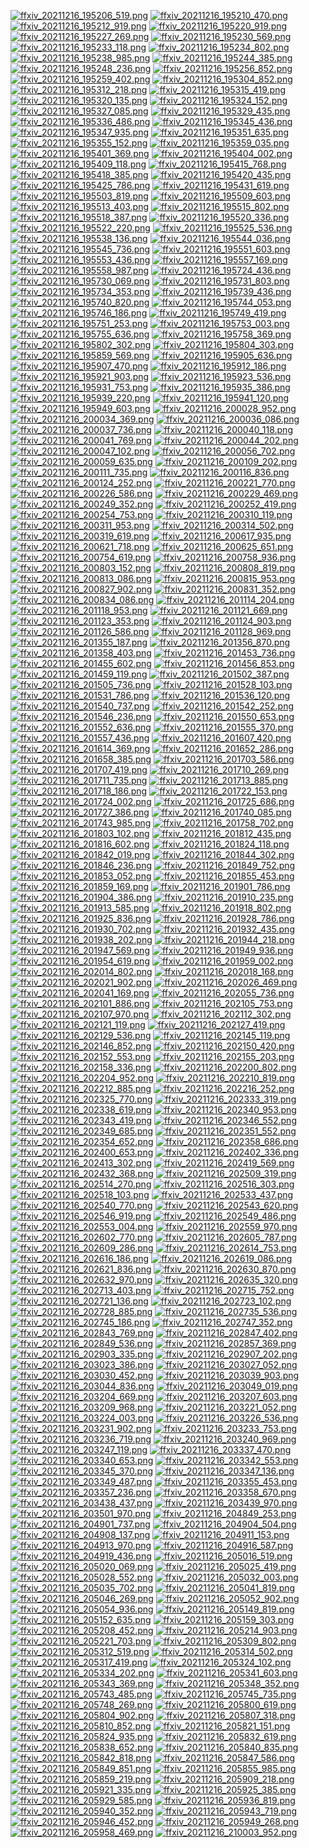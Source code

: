 [![ffxiv_20211216_195206_519.png](./image_j_thumb/ffxiv_20211216_195206_519.png.thumb.jpg)](./image_j/ffxiv_20211216_195206_519.png) 
[![ffxiv_20211216_195210_470.png](./image_j_thumb/ffxiv_20211216_195210_470.png.thumb.jpg)](./image_j/ffxiv_20211216_195210_470.png) 
[![ffxiv_20211216_195212_919.png](./image_j_thumb/ffxiv_20211216_195212_919.png.thumb.jpg)](./image_j/ffxiv_20211216_195212_919.png) 
[![ffxiv_20211216_195220_919.png](./image_j_thumb/ffxiv_20211216_195220_919.png.thumb.jpg)](./image_j/ffxiv_20211216_195220_919.png) 
[![ffxiv_20211216_195227_269.png](./image_j_thumb/ffxiv_20211216_195227_269.png.thumb.jpg)](./image_j/ffxiv_20211216_195227_269.png) 
[![ffxiv_20211216_195230_569.png](./image_j_thumb/ffxiv_20211216_195230_569.png.thumb.jpg)](./image_j/ffxiv_20211216_195230_569.png) 
[![ffxiv_20211216_195233_118.png](./image_j_thumb/ffxiv_20211216_195233_118.png.thumb.jpg)](./image_j/ffxiv_20211216_195233_118.png) 
[![ffxiv_20211216_195234_802.png](./image_j_thumb/ffxiv_20211216_195234_802.png.thumb.jpg)](./image_j/ffxiv_20211216_195234_802.png) 
[![ffxiv_20211216_195238_985.png](./image_j_thumb/ffxiv_20211216_195238_985.png.thumb.jpg)](./image_j/ffxiv_20211216_195238_985.png) 
[![ffxiv_20211216_195244_385.png](./image_j_thumb/ffxiv_20211216_195244_385.png.thumb.jpg)](./image_j/ffxiv_20211216_195244_385.png) 
[![ffxiv_20211216_195248_236.png](./image_j_thumb/ffxiv_20211216_195248_236.png.thumb.jpg)](./image_j/ffxiv_20211216_195248_236.png) 
[![ffxiv_20211216_195256_852.png](./image_j_thumb/ffxiv_20211216_195256_852.png.thumb.jpg)](./image_j/ffxiv_20211216_195256_852.png) 
[![ffxiv_20211216_195259_402.png](./image_j_thumb/ffxiv_20211216_195259_402.png.thumb.jpg)](./image_j/ffxiv_20211216_195259_402.png) 
[![ffxiv_20211216_195304_852.png](./image_j_thumb/ffxiv_20211216_195304_852.png.thumb.jpg)](./image_j/ffxiv_20211216_195304_852.png) 
[![ffxiv_20211216_195312_218.png](./image_j_thumb/ffxiv_20211216_195312_218.png.thumb.jpg)](./image_j/ffxiv_20211216_195312_218.png) 
[![ffxiv_20211216_195315_419.png](./image_j_thumb/ffxiv_20211216_195315_419.png.thumb.jpg)](./image_j/ffxiv_20211216_195315_419.png) 
[![ffxiv_20211216_195320_135.png](./image_j_thumb/ffxiv_20211216_195320_135.png.thumb.jpg)](./image_j/ffxiv_20211216_195320_135.png) 
[![ffxiv_20211216_195324_152.png](./image_j_thumb/ffxiv_20211216_195324_152.png.thumb.jpg)](./image_j/ffxiv_20211216_195324_152.png) 
[![ffxiv_20211216_195327_085.png](./image_j_thumb/ffxiv_20211216_195327_085.png.thumb.jpg)](./image_j/ffxiv_20211216_195327_085.png) 
[![ffxiv_20211216_195329_435.png](./image_j_thumb/ffxiv_20211216_195329_435.png.thumb.jpg)](./image_j/ffxiv_20211216_195329_435.png) 
[![ffxiv_20211216_195336_486.png](./image_j_thumb/ffxiv_20211216_195336_486.png.thumb.jpg)](./image_j/ffxiv_20211216_195336_486.png) 
[![ffxiv_20211216_195345_436.png](./image_j_thumb/ffxiv_20211216_195345_436.png.thumb.jpg)](./image_j/ffxiv_20211216_195345_436.png) 
[![ffxiv_20211216_195347_935.png](./image_j_thumb/ffxiv_20211216_195347_935.png.thumb.jpg)](./image_j/ffxiv_20211216_195347_935.png) 
[![ffxiv_20211216_195351_635.png](./image_j_thumb/ffxiv_20211216_195351_635.png.thumb.jpg)](./image_j/ffxiv_20211216_195351_635.png) 
[![ffxiv_20211216_195355_152.png](./image_j_thumb/ffxiv_20211216_195355_152.png.thumb.jpg)](./image_j/ffxiv_20211216_195355_152.png) 
[![ffxiv_20211216_195359_035.png](./image_j_thumb/ffxiv_20211216_195359_035.png.thumb.jpg)](./image_j/ffxiv_20211216_195359_035.png) 
[![ffxiv_20211216_195401_369.png](./image_j_thumb/ffxiv_20211216_195401_369.png.thumb.jpg)](./image_j/ffxiv_20211216_195401_369.png) 
[![ffxiv_20211216_195404_002.png](./image_j_thumb/ffxiv_20211216_195404_002.png.thumb.jpg)](./image_j/ffxiv_20211216_195404_002.png) 
[![ffxiv_20211216_195409_118.png](./image_j_thumb/ffxiv_20211216_195409_118.png.thumb.jpg)](./image_j/ffxiv_20211216_195409_118.png) 
[![ffxiv_20211216_195415_768.png](./image_j_thumb/ffxiv_20211216_195415_768.png.thumb.jpg)](./image_j/ffxiv_20211216_195415_768.png) 
[![ffxiv_20211216_195418_385.png](./image_j_thumb/ffxiv_20211216_195418_385.png.thumb.jpg)](./image_j/ffxiv_20211216_195418_385.png) 
[![ffxiv_20211216_195420_435.png](./image_j_thumb/ffxiv_20211216_195420_435.png.thumb.jpg)](./image_j/ffxiv_20211216_195420_435.png) 
[![ffxiv_20211216_195425_786.png](./image_j_thumb/ffxiv_20211216_195425_786.png.thumb.jpg)](./image_j/ffxiv_20211216_195425_786.png) 
[![ffxiv_20211216_195431_619.png](./image_j_thumb/ffxiv_20211216_195431_619.png.thumb.jpg)](./image_j/ffxiv_20211216_195431_619.png) 
[![ffxiv_20211216_195503_819.png](./image_j_thumb/ffxiv_20211216_195503_819.png.thumb.jpg)](./image_j/ffxiv_20211216_195503_819.png) 
[![ffxiv_20211216_195509_603.png](./image_j_thumb/ffxiv_20211216_195509_603.png.thumb.jpg)](./image_j/ffxiv_20211216_195509_603.png) 
[![ffxiv_20211216_195513_403.png](./image_j_thumb/ffxiv_20211216_195513_403.png.thumb.jpg)](./image_j/ffxiv_20211216_195513_403.png) 
[![ffxiv_20211216_195515_802.png](./image_j_thumb/ffxiv_20211216_195515_802.png.thumb.jpg)](./image_j/ffxiv_20211216_195515_802.png) 
[![ffxiv_20211216_195518_387.png](./image_j_thumb/ffxiv_20211216_195518_387.png.thumb.jpg)](./image_j/ffxiv_20211216_195518_387.png) 
[![ffxiv_20211216_195520_336.png](./image_j_thumb/ffxiv_20211216_195520_336.png.thumb.jpg)](./image_j/ffxiv_20211216_195520_336.png) 
[![ffxiv_20211216_195522_220.png](./image_j_thumb/ffxiv_20211216_195522_220.png.thumb.jpg)](./image_j/ffxiv_20211216_195522_220.png) 
[![ffxiv_20211216_195525_536.png](./image_j_thumb/ffxiv_20211216_195525_536.png.thumb.jpg)](./image_j/ffxiv_20211216_195525_536.png) 
[![ffxiv_20211216_195538_136.png](./image_j_thumb/ffxiv_20211216_195538_136.png.thumb.jpg)](./image_j/ffxiv_20211216_195538_136.png) 
[![ffxiv_20211216_195544_036.png](./image_j_thumb/ffxiv_20211216_195544_036.png.thumb.jpg)](./image_j/ffxiv_20211216_195544_036.png) 
[![ffxiv_20211216_195545_736.png](./image_j_thumb/ffxiv_20211216_195545_736.png.thumb.jpg)](./image_j/ffxiv_20211216_195545_736.png) 
[![ffxiv_20211216_195551_603.png](./image_j_thumb/ffxiv_20211216_195551_603.png.thumb.jpg)](./image_j/ffxiv_20211216_195551_603.png) 
[![ffxiv_20211216_195553_436.png](./image_j_thumb/ffxiv_20211216_195553_436.png.thumb.jpg)](./image_j/ffxiv_20211216_195553_436.png) 
[![ffxiv_20211216_195557_169.png](./image_j_thumb/ffxiv_20211216_195557_169.png.thumb.jpg)](./image_j/ffxiv_20211216_195557_169.png) 
[![ffxiv_20211216_195558_987.png](./image_j_thumb/ffxiv_20211216_195558_987.png.thumb.jpg)](./image_j/ffxiv_20211216_195558_987.png) 
[![ffxiv_20211216_195724_436.png](./image_j_thumb/ffxiv_20211216_195724_436.png.thumb.jpg)](./image_j/ffxiv_20211216_195724_436.png) 
[![ffxiv_20211216_195730_069.png](./image_j_thumb/ffxiv_20211216_195730_069.png.thumb.jpg)](./image_j/ffxiv_20211216_195730_069.png) 
[![ffxiv_20211216_195731_803.png](./image_j_thumb/ffxiv_20211216_195731_803.png.thumb.jpg)](./image_j/ffxiv_20211216_195731_803.png) 
[![ffxiv_20211216_195734_353.png](./image_j_thumb/ffxiv_20211216_195734_353.png.thumb.jpg)](./image_j/ffxiv_20211216_195734_353.png) 
[![ffxiv_20211216_195739_436.png](./image_j_thumb/ffxiv_20211216_195739_436.png.thumb.jpg)](./image_j/ffxiv_20211216_195739_436.png) 
[![ffxiv_20211216_195740_820.png](./image_j_thumb/ffxiv_20211216_195740_820.png.thumb.jpg)](./image_j/ffxiv_20211216_195740_820.png) 
[![ffxiv_20211216_195744_053.png](./image_j_thumb/ffxiv_20211216_195744_053.png.thumb.jpg)](./image_j/ffxiv_20211216_195744_053.png) 
[![ffxiv_20211216_195746_186.png](./image_j_thumb/ffxiv_20211216_195746_186.png.thumb.jpg)](./image_j/ffxiv_20211216_195746_186.png) 
[![ffxiv_20211216_195749_419.png](./image_j_thumb/ffxiv_20211216_195749_419.png.thumb.jpg)](./image_j/ffxiv_20211216_195749_419.png) 
[![ffxiv_20211216_195751_253.png](./image_j_thumb/ffxiv_20211216_195751_253.png.thumb.jpg)](./image_j/ffxiv_20211216_195751_253.png) 
[![ffxiv_20211216_195753_003.png](./image_j_thumb/ffxiv_20211216_195753_003.png.thumb.jpg)](./image_j/ffxiv_20211216_195753_003.png) 
[![ffxiv_20211216_195755_636.png](./image_j_thumb/ffxiv_20211216_195755_636.png.thumb.jpg)](./image_j/ffxiv_20211216_195755_636.png) 
[![ffxiv_20211216_195758_369.png](./image_j_thumb/ffxiv_20211216_195758_369.png.thumb.jpg)](./image_j/ffxiv_20211216_195758_369.png) 
[![ffxiv_20211216_195802_302.png](./image_j_thumb/ffxiv_20211216_195802_302.png.thumb.jpg)](./image_j/ffxiv_20211216_195802_302.png) 
[![ffxiv_20211216_195804_303.png](./image_j_thumb/ffxiv_20211216_195804_303.png.thumb.jpg)](./image_j/ffxiv_20211216_195804_303.png) 
[![ffxiv_20211216_195859_569.png](./image_j_thumb/ffxiv_20211216_195859_569.png.thumb.jpg)](./image_j/ffxiv_20211216_195859_569.png) 
[![ffxiv_20211216_195905_636.png](./image_j_thumb/ffxiv_20211216_195905_636.png.thumb.jpg)](./image_j/ffxiv_20211216_195905_636.png) 
[![ffxiv_20211216_195907_470.png](./image_j_thumb/ffxiv_20211216_195907_470.png.thumb.jpg)](./image_j/ffxiv_20211216_195907_470.png) 
[![ffxiv_20211216_195912_186.png](./image_j_thumb/ffxiv_20211216_195912_186.png.thumb.jpg)](./image_j/ffxiv_20211216_195912_186.png) 
[![ffxiv_20211216_195921_903.png](./image_j_thumb/ffxiv_20211216_195921_903.png.thumb.jpg)](./image_j/ffxiv_20211216_195921_903.png) 
[![ffxiv_20211216_195923_536.png](./image_j_thumb/ffxiv_20211216_195923_536.png.thumb.jpg)](./image_j/ffxiv_20211216_195923_536.png) 
[![ffxiv_20211216_195931_753.png](./image_j_thumb/ffxiv_20211216_195931_753.png.thumb.jpg)](./image_j/ffxiv_20211216_195931_753.png) 
[![ffxiv_20211216_195935_386.png](./image_j_thumb/ffxiv_20211216_195935_386.png.thumb.jpg)](./image_j/ffxiv_20211216_195935_386.png) 
[![ffxiv_20211216_195939_220.png](./image_j_thumb/ffxiv_20211216_195939_220.png.thumb.jpg)](./image_j/ffxiv_20211216_195939_220.png) 
[![ffxiv_20211216_195941_120.png](./image_j_thumb/ffxiv_20211216_195941_120.png.thumb.jpg)](./image_j/ffxiv_20211216_195941_120.png) 
[![ffxiv_20211216_195949_603.png](./image_j_thumb/ffxiv_20211216_195949_603.png.thumb.jpg)](./image_j/ffxiv_20211216_195949_603.png) 
[![ffxiv_20211216_200028_952.png](./image_j_thumb/ffxiv_20211216_200028_952.png.thumb.jpg)](./image_j/ffxiv_20211216_200028_952.png) 
[![ffxiv_20211216_200034_369.png](./image_j_thumb/ffxiv_20211216_200034_369.png.thumb.jpg)](./image_j/ffxiv_20211216_200034_369.png) 
[![ffxiv_20211216_200036_086.png](./image_j_thumb/ffxiv_20211216_200036_086.png.thumb.jpg)](./image_j/ffxiv_20211216_200036_086.png) 
[![ffxiv_20211216_200037_736.png](./image_j_thumb/ffxiv_20211216_200037_736.png.thumb.jpg)](./image_j/ffxiv_20211216_200037_736.png) 
[![ffxiv_20211216_200040_118.png](./image_j_thumb/ffxiv_20211216_200040_118.png.thumb.jpg)](./image_j/ffxiv_20211216_200040_118.png) 
[![ffxiv_20211216_200041_769.png](./image_j_thumb/ffxiv_20211216_200041_769.png.thumb.jpg)](./image_j/ffxiv_20211216_200041_769.png) 
[![ffxiv_20211216_200044_202.png](./image_j_thumb/ffxiv_20211216_200044_202.png.thumb.jpg)](./image_j/ffxiv_20211216_200044_202.png) 
[![ffxiv_20211216_200047_102.png](./image_j_thumb/ffxiv_20211216_200047_102.png.thumb.jpg)](./image_j/ffxiv_20211216_200047_102.png) 
[![ffxiv_20211216_200056_702.png](./image_j_thumb/ffxiv_20211216_200056_702.png.thumb.jpg)](./image_j/ffxiv_20211216_200056_702.png) 
[![ffxiv_20211216_200059_635.png](./image_j_thumb/ffxiv_20211216_200059_635.png.thumb.jpg)](./image_j/ffxiv_20211216_200059_635.png) 
[![ffxiv_20211216_200109_202.png](./image_j_thumb/ffxiv_20211216_200109_202.png.thumb.jpg)](./image_j/ffxiv_20211216_200109_202.png) 
[![ffxiv_20211216_200111_735.png](./image_j_thumb/ffxiv_20211216_200111_735.png.thumb.jpg)](./image_j/ffxiv_20211216_200111_735.png) 
[![ffxiv_20211216_200116_836.png](./image_j_thumb/ffxiv_20211216_200116_836.png.thumb.jpg)](./image_j/ffxiv_20211216_200116_836.png) 
[![ffxiv_20211216_200124_252.png](./image_j_thumb/ffxiv_20211216_200124_252.png.thumb.jpg)](./image_j/ffxiv_20211216_200124_252.png) 
[![ffxiv_20211216_200221_770.png](./image_j_thumb/ffxiv_20211216_200221_770.png.thumb.jpg)](./image_j/ffxiv_20211216_200221_770.png) 
[![ffxiv_20211216_200226_586.png](./image_j_thumb/ffxiv_20211216_200226_586.png.thumb.jpg)](./image_j/ffxiv_20211216_200226_586.png) 
[![ffxiv_20211216_200229_469.png](./image_j_thumb/ffxiv_20211216_200229_469.png.thumb.jpg)](./image_j/ffxiv_20211216_200229_469.png) 
[![ffxiv_20211216_200249_352.png](./image_j_thumb/ffxiv_20211216_200249_352.png.thumb.jpg)](./image_j/ffxiv_20211216_200249_352.png) 
[![ffxiv_20211216_200252_419.png](./image_j_thumb/ffxiv_20211216_200252_419.png.thumb.jpg)](./image_j/ffxiv_20211216_200252_419.png) 
[![ffxiv_20211216_200254_753.png](./image_j_thumb/ffxiv_20211216_200254_753.png.thumb.jpg)](./image_j/ffxiv_20211216_200254_753.png) 
[![ffxiv_20211216_200310_119.png](./image_j_thumb/ffxiv_20211216_200310_119.png.thumb.jpg)](./image_j/ffxiv_20211216_200310_119.png) 
[![ffxiv_20211216_200311_953.png](./image_j_thumb/ffxiv_20211216_200311_953.png.thumb.jpg)](./image_j/ffxiv_20211216_200311_953.png) 
[![ffxiv_20211216_200314_502.png](./image_j_thumb/ffxiv_20211216_200314_502.png.thumb.jpg)](./image_j/ffxiv_20211216_200314_502.png) 
[![ffxiv_20211216_200319_619.png](./image_j_thumb/ffxiv_20211216_200319_619.png.thumb.jpg)](./image_j/ffxiv_20211216_200319_619.png) 
[![ffxiv_20211216_200617_935.png](./image_j_thumb/ffxiv_20211216_200617_935.png.thumb.jpg)](./image_j/ffxiv_20211216_200617_935.png) 
[![ffxiv_20211216_200621_718.png](./image_j_thumb/ffxiv_20211216_200621_718.png.thumb.jpg)](./image_j/ffxiv_20211216_200621_718.png) 
[![ffxiv_20211216_200625_651.png](./image_j_thumb/ffxiv_20211216_200625_651.png.thumb.jpg)](./image_j/ffxiv_20211216_200625_651.png) 
[![ffxiv_20211216_200754_619.png](./image_j_thumb/ffxiv_20211216_200754_619.png.thumb.jpg)](./image_j/ffxiv_20211216_200754_619.png) 
[![ffxiv_20211216_200758_936.png](./image_j_thumb/ffxiv_20211216_200758_936.png.thumb.jpg)](./image_j/ffxiv_20211216_200758_936.png) 
[![ffxiv_20211216_200803_152.png](./image_j_thumb/ffxiv_20211216_200803_152.png.thumb.jpg)](./image_j/ffxiv_20211216_200803_152.png) 
[![ffxiv_20211216_200808_819.png](./image_j_thumb/ffxiv_20211216_200808_819.png.thumb.jpg)](./image_j/ffxiv_20211216_200808_819.png) 
[![ffxiv_20211216_200813_086.png](./image_j_thumb/ffxiv_20211216_200813_086.png.thumb.jpg)](./image_j/ffxiv_20211216_200813_086.png) 
[![ffxiv_20211216_200815_953.png](./image_j_thumb/ffxiv_20211216_200815_953.png.thumb.jpg)](./image_j/ffxiv_20211216_200815_953.png) 
[![ffxiv_20211216_200827_902.png](./image_j_thumb/ffxiv_20211216_200827_902.png.thumb.jpg)](./image_j/ffxiv_20211216_200827_902.png) 
[![ffxiv_20211216_200831_352.png](./image_j_thumb/ffxiv_20211216_200831_352.png.thumb.jpg)](./image_j/ffxiv_20211216_200831_352.png) 
[![ffxiv_20211216_200834_086.png](./image_j_thumb/ffxiv_20211216_200834_086.png.thumb.jpg)](./image_j/ffxiv_20211216_200834_086.png) 
[![ffxiv_20211216_201114_204.png](./image_j_thumb/ffxiv_20211216_201114_204.png.thumb.jpg)](./image_j/ffxiv_20211216_201114_204.png) 
[![ffxiv_20211216_201118_953.png](./image_j_thumb/ffxiv_20211216_201118_953.png.thumb.jpg)](./image_j/ffxiv_20211216_201118_953.png) 
[![ffxiv_20211216_201121_669.png](./image_j_thumb/ffxiv_20211216_201121_669.png.thumb.jpg)](./image_j/ffxiv_20211216_201121_669.png) 
[![ffxiv_20211216_201123_353.png](./image_j_thumb/ffxiv_20211216_201123_353.png.thumb.jpg)](./image_j/ffxiv_20211216_201123_353.png) 
[![ffxiv_20211216_201124_903.png](./image_j_thumb/ffxiv_20211216_201124_903.png.thumb.jpg)](./image_j/ffxiv_20211216_201124_903.png) 
[![ffxiv_20211216_201126_586.png](./image_j_thumb/ffxiv_20211216_201126_586.png.thumb.jpg)](./image_j/ffxiv_20211216_201126_586.png) 
[![ffxiv_20211216_201128_969.png](./image_j_thumb/ffxiv_20211216_201128_969.png.thumb.jpg)](./image_j/ffxiv_20211216_201128_969.png) 
[![ffxiv_20211216_201355_187.png](./image_j_thumb/ffxiv_20211216_201355_187.png.thumb.jpg)](./image_j/ffxiv_20211216_201355_187.png) 
[![ffxiv_20211216_201356_870.png](./image_j_thumb/ffxiv_20211216_201356_870.png.thumb.jpg)](./image_j/ffxiv_20211216_201356_870.png) 
[![ffxiv_20211216_201358_403.png](./image_j_thumb/ffxiv_20211216_201358_403.png.thumb.jpg)](./image_j/ffxiv_20211216_201358_403.png) 
[![ffxiv_20211216_201453_736.png](./image_j_thumb/ffxiv_20211216_201453_736.png.thumb.jpg)](./image_j/ffxiv_20211216_201453_736.png) 
[![ffxiv_20211216_201455_602.png](./image_j_thumb/ffxiv_20211216_201455_602.png.thumb.jpg)](./image_j/ffxiv_20211216_201455_602.png) 
[![ffxiv_20211216_201456_853.png](./image_j_thumb/ffxiv_20211216_201456_853.png.thumb.jpg)](./image_j/ffxiv_20211216_201456_853.png) 
[![ffxiv_20211216_201459_119.png](./image_j_thumb/ffxiv_20211216_201459_119.png.thumb.jpg)](./image_j/ffxiv_20211216_201459_119.png) 
[![ffxiv_20211216_201502_387.png](./image_j_thumb/ffxiv_20211216_201502_387.png.thumb.jpg)](./image_j/ffxiv_20211216_201502_387.png) 
[![ffxiv_20211216_201505_736.png](./image_j_thumb/ffxiv_20211216_201505_736.png.thumb.jpg)](./image_j/ffxiv_20211216_201505_736.png) 
[![ffxiv_20211216_201528_103.png](./image_j_thumb/ffxiv_20211216_201528_103.png.thumb.jpg)](./image_j/ffxiv_20211216_201528_103.png) 
[![ffxiv_20211216_201531_786.png](./image_j_thumb/ffxiv_20211216_201531_786.png.thumb.jpg)](./image_j/ffxiv_20211216_201531_786.png) 
[![ffxiv_20211216_201536_120.png](./image_j_thumb/ffxiv_20211216_201536_120.png.thumb.jpg)](./image_j/ffxiv_20211216_201536_120.png) 
[![ffxiv_20211216_201540_737.png](./image_j_thumb/ffxiv_20211216_201540_737.png.thumb.jpg)](./image_j/ffxiv_20211216_201540_737.png) 
[![ffxiv_20211216_201542_252.png](./image_j_thumb/ffxiv_20211216_201542_252.png.thumb.jpg)](./image_j/ffxiv_20211216_201542_252.png) 
[![ffxiv_20211216_201546_236.png](./image_j_thumb/ffxiv_20211216_201546_236.png.thumb.jpg)](./image_j/ffxiv_20211216_201546_236.png) 
[![ffxiv_20211216_201550_653.png](./image_j_thumb/ffxiv_20211216_201550_653.png.thumb.jpg)](./image_j/ffxiv_20211216_201550_653.png) 
[![ffxiv_20211216_201552_636.png](./image_j_thumb/ffxiv_20211216_201552_636.png.thumb.jpg)](./image_j/ffxiv_20211216_201552_636.png) 
[![ffxiv_20211216_201555_370.png](./image_j_thumb/ffxiv_20211216_201555_370.png.thumb.jpg)](./image_j/ffxiv_20211216_201555_370.png) 
[![ffxiv_20211216_201557_436.png](./image_j_thumb/ffxiv_20211216_201557_436.png.thumb.jpg)](./image_j/ffxiv_20211216_201557_436.png) 
[![ffxiv_20211216_201607_420.png](./image_j_thumb/ffxiv_20211216_201607_420.png.thumb.jpg)](./image_j/ffxiv_20211216_201607_420.png) 
[![ffxiv_20211216_201614_369.png](./image_j_thumb/ffxiv_20211216_201614_369.png.thumb.jpg)](./image_j/ffxiv_20211216_201614_369.png) 
[![ffxiv_20211216_201652_286.png](./image_j_thumb/ffxiv_20211216_201652_286.png.thumb.jpg)](./image_j/ffxiv_20211216_201652_286.png) 
[![ffxiv_20211216_201658_385.png](./image_j_thumb/ffxiv_20211216_201658_385.png.thumb.jpg)](./image_j/ffxiv_20211216_201658_385.png) 
[![ffxiv_20211216_201703_586.png](./image_j_thumb/ffxiv_20211216_201703_586.png.thumb.jpg)](./image_j/ffxiv_20211216_201703_586.png) 
[![ffxiv_20211216_201707_419.png](./image_j_thumb/ffxiv_20211216_201707_419.png.thumb.jpg)](./image_j/ffxiv_20211216_201707_419.png) 
[![ffxiv_20211216_201710_269.png](./image_j_thumb/ffxiv_20211216_201710_269.png.thumb.jpg)](./image_j/ffxiv_20211216_201710_269.png) 
[![ffxiv_20211216_201711_735.png](./image_j_thumb/ffxiv_20211216_201711_735.png.thumb.jpg)](./image_j/ffxiv_20211216_201711_735.png) 
[![ffxiv_20211216_201713_885.png](./image_j_thumb/ffxiv_20211216_201713_885.png.thumb.jpg)](./image_j/ffxiv_20211216_201713_885.png) 
[![ffxiv_20211216_201718_186.png](./image_j_thumb/ffxiv_20211216_201718_186.png.thumb.jpg)](./image_j/ffxiv_20211216_201718_186.png) 
[![ffxiv_20211216_201722_153.png](./image_j_thumb/ffxiv_20211216_201722_153.png.thumb.jpg)](./image_j/ffxiv_20211216_201722_153.png) 
[![ffxiv_20211216_201724_002.png](./image_j_thumb/ffxiv_20211216_201724_002.png.thumb.jpg)](./image_j/ffxiv_20211216_201724_002.png) 
[![ffxiv_20211216_201725_686.png](./image_j_thumb/ffxiv_20211216_201725_686.png.thumb.jpg)](./image_j/ffxiv_20211216_201725_686.png) 
[![ffxiv_20211216_201727_386.png](./image_j_thumb/ffxiv_20211216_201727_386.png.thumb.jpg)](./image_j/ffxiv_20211216_201727_386.png) 
[![ffxiv_20211216_201740_085.png](./image_j_thumb/ffxiv_20211216_201740_085.png.thumb.jpg)](./image_j/ffxiv_20211216_201740_085.png) 
[![ffxiv_20211216_201743_985.png](./image_j_thumb/ffxiv_20211216_201743_985.png.thumb.jpg)](./image_j/ffxiv_20211216_201743_985.png) 
[![ffxiv_20211216_201758_702.png](./image_j_thumb/ffxiv_20211216_201758_702.png.thumb.jpg)](./image_j/ffxiv_20211216_201758_702.png) 
[![ffxiv_20211216_201803_102.png](./image_j_thumb/ffxiv_20211216_201803_102.png.thumb.jpg)](./image_j/ffxiv_20211216_201803_102.png) 
[![ffxiv_20211216_201812_435.png](./image_j_thumb/ffxiv_20211216_201812_435.png.thumb.jpg)](./image_j/ffxiv_20211216_201812_435.png) 
[![ffxiv_20211216_201816_602.png](./image_j_thumb/ffxiv_20211216_201816_602.png.thumb.jpg)](./image_j/ffxiv_20211216_201816_602.png) 
[![ffxiv_20211216_201824_118.png](./image_j_thumb/ffxiv_20211216_201824_118.png.thumb.jpg)](./image_j/ffxiv_20211216_201824_118.png) 
[![ffxiv_20211216_201842_019.png](./image_j_thumb/ffxiv_20211216_201842_019.png.thumb.jpg)](./image_j/ffxiv_20211216_201842_019.png) 
[![ffxiv_20211216_201844_302.png](./image_j_thumb/ffxiv_20211216_201844_302.png.thumb.jpg)](./image_j/ffxiv_20211216_201844_302.png) 
[![ffxiv_20211216_201846_236.png](./image_j_thumb/ffxiv_20211216_201846_236.png.thumb.jpg)](./image_j/ffxiv_20211216_201846_236.png) 
[![ffxiv_20211216_201849_752.png](./image_j_thumb/ffxiv_20211216_201849_752.png.thumb.jpg)](./image_j/ffxiv_20211216_201849_752.png) 
[![ffxiv_20211216_201853_052.png](./image_j_thumb/ffxiv_20211216_201853_052.png.thumb.jpg)](./image_j/ffxiv_20211216_201853_052.png) 
[![ffxiv_20211216_201855_453.png](./image_j_thumb/ffxiv_20211216_201855_453.png.thumb.jpg)](./image_j/ffxiv_20211216_201855_453.png) 
[![ffxiv_20211216_201859_169.png](./image_j_thumb/ffxiv_20211216_201859_169.png.thumb.jpg)](./image_j/ffxiv_20211216_201859_169.png) 
[![ffxiv_20211216_201901_786.png](./image_j_thumb/ffxiv_20211216_201901_786.png.thumb.jpg)](./image_j/ffxiv_20211216_201901_786.png) 
[![ffxiv_20211216_201904_386.png](./image_j_thumb/ffxiv_20211216_201904_386.png.thumb.jpg)](./image_j/ffxiv_20211216_201904_386.png) 
[![ffxiv_20211216_201910_235.png](./image_j_thumb/ffxiv_20211216_201910_235.png.thumb.jpg)](./image_j/ffxiv_20211216_201910_235.png) 
[![ffxiv_20211216_201913_585.png](./image_j_thumb/ffxiv_20211216_201913_585.png.thumb.jpg)](./image_j/ffxiv_20211216_201913_585.png) 
[![ffxiv_20211216_201918_802.png](./image_j_thumb/ffxiv_20211216_201918_802.png.thumb.jpg)](./image_j/ffxiv_20211216_201918_802.png) 
[![ffxiv_20211216_201925_836.png](./image_j_thumb/ffxiv_20211216_201925_836.png.thumb.jpg)](./image_j/ffxiv_20211216_201925_836.png) 
[![ffxiv_20211216_201928_786.png](./image_j_thumb/ffxiv_20211216_201928_786.png.thumb.jpg)](./image_j/ffxiv_20211216_201928_786.png) 
[![ffxiv_20211216_201930_702.png](./image_j_thumb/ffxiv_20211216_201930_702.png.thumb.jpg)](./image_j/ffxiv_20211216_201930_702.png) 
[![ffxiv_20211216_201932_435.png](./image_j_thumb/ffxiv_20211216_201932_435.png.thumb.jpg)](./image_j/ffxiv_20211216_201932_435.png) 
[![ffxiv_20211216_201938_202.png](./image_j_thumb/ffxiv_20211216_201938_202.png.thumb.jpg)](./image_j/ffxiv_20211216_201938_202.png) 
[![ffxiv_20211216_201944_218.png](./image_j_thumb/ffxiv_20211216_201944_218.png.thumb.jpg)](./image_j/ffxiv_20211216_201944_218.png) 
[![ffxiv_20211216_201947_569.png](./image_j_thumb/ffxiv_20211216_201947_569.png.thumb.jpg)](./image_j/ffxiv_20211216_201947_569.png) 
[![ffxiv_20211216_201949_936.png](./image_j_thumb/ffxiv_20211216_201949_936.png.thumb.jpg)](./image_j/ffxiv_20211216_201949_936.png) 
[![ffxiv_20211216_201954_619.png](./image_j_thumb/ffxiv_20211216_201954_619.png.thumb.jpg)](./image_j/ffxiv_20211216_201954_619.png) 
[![ffxiv_20211216_201959_002.png](./image_j_thumb/ffxiv_20211216_201959_002.png.thumb.jpg)](./image_j/ffxiv_20211216_201959_002.png) 
[![ffxiv_20211216_202014_802.png](./image_j_thumb/ffxiv_20211216_202014_802.png.thumb.jpg)](./image_j/ffxiv_20211216_202014_802.png) 
[![ffxiv_20211216_202018_168.png](./image_j_thumb/ffxiv_20211216_202018_168.png.thumb.jpg)](./image_j/ffxiv_20211216_202018_168.png) 
[![ffxiv_20211216_202021_902.png](./image_j_thumb/ffxiv_20211216_202021_902.png.thumb.jpg)](./image_j/ffxiv_20211216_202021_902.png) 
[![ffxiv_20211216_202026_469.png](./image_j_thumb/ffxiv_20211216_202026_469.png.thumb.jpg)](./image_j/ffxiv_20211216_202026_469.png) 
[![ffxiv_20211216_202041_169.png](./image_j_thumb/ffxiv_20211216_202041_169.png.thumb.jpg)](./image_j/ffxiv_20211216_202041_169.png) 
[![ffxiv_20211216_202055_736.png](./image_j_thumb/ffxiv_20211216_202055_736.png.thumb.jpg)](./image_j/ffxiv_20211216_202055_736.png) 
[![ffxiv_20211216_202101_886.png](./image_j_thumb/ffxiv_20211216_202101_886.png.thumb.jpg)](./image_j/ffxiv_20211216_202101_886.png) 
[![ffxiv_20211216_202105_753.png](./image_j_thumb/ffxiv_20211216_202105_753.png.thumb.jpg)](./image_j/ffxiv_20211216_202105_753.png) 
[![ffxiv_20211216_202107_970.png](./image_j_thumb/ffxiv_20211216_202107_970.png.thumb.jpg)](./image_j/ffxiv_20211216_202107_970.png) 
[![ffxiv_20211216_202112_302.png](./image_j_thumb/ffxiv_20211216_202112_302.png.thumb.jpg)](./image_j/ffxiv_20211216_202112_302.png) 
[![ffxiv_20211216_202121_119.png](./image_j_thumb/ffxiv_20211216_202121_119.png.thumb.jpg)](./image_j/ffxiv_20211216_202121_119.png) 
[![ffxiv_20211216_202127_419.png](./image_j_thumb/ffxiv_20211216_202127_419.png.thumb.jpg)](./image_j/ffxiv_20211216_202127_419.png) 
[![ffxiv_20211216_202129_536.png](./image_j_thumb/ffxiv_20211216_202129_536.png.thumb.jpg)](./image_j/ffxiv_20211216_202129_536.png) 
[![ffxiv_20211216_202145_119.png](./image_j_thumb/ffxiv_20211216_202145_119.png.thumb.jpg)](./image_j/ffxiv_20211216_202145_119.png) 
[![ffxiv_20211216_202146_852.png](./image_j_thumb/ffxiv_20211216_202146_852.png.thumb.jpg)](./image_j/ffxiv_20211216_202146_852.png) 
[![ffxiv_20211216_202150_420.png](./image_j_thumb/ffxiv_20211216_202150_420.png.thumb.jpg)](./image_j/ffxiv_20211216_202150_420.png) 
[![ffxiv_20211216_202152_553.png](./image_j_thumb/ffxiv_20211216_202152_553.png.thumb.jpg)](./image_j/ffxiv_20211216_202152_553.png) 
[![ffxiv_20211216_202155_203.png](./image_j_thumb/ffxiv_20211216_202155_203.png.thumb.jpg)](./image_j/ffxiv_20211216_202155_203.png) 
[![ffxiv_20211216_202158_336.png](./image_j_thumb/ffxiv_20211216_202158_336.png.thumb.jpg)](./image_j/ffxiv_20211216_202158_336.png) 
[![ffxiv_20211216_202200_802.png](./image_j_thumb/ffxiv_20211216_202200_802.png.thumb.jpg)](./image_j/ffxiv_20211216_202200_802.png) 
[![ffxiv_20211216_202204_952.png](./image_j_thumb/ffxiv_20211216_202204_952.png.thumb.jpg)](./image_j/ffxiv_20211216_202204_952.png) 
[![ffxiv_20211216_202210_819.png](./image_j_thumb/ffxiv_20211216_202210_819.png.thumb.jpg)](./image_j/ffxiv_20211216_202210_819.png) 
[![ffxiv_20211216_202212_885.png](./image_j_thumb/ffxiv_20211216_202212_885.png.thumb.jpg)](./image_j/ffxiv_20211216_202212_885.png) 
[![ffxiv_20211216_202216_252.png](./image_j_thumb/ffxiv_20211216_202216_252.png.thumb.jpg)](./image_j/ffxiv_20211216_202216_252.png) 
[![ffxiv_20211216_202325_770.png](./image_j_thumb/ffxiv_20211216_202325_770.png.thumb.jpg)](./image_j/ffxiv_20211216_202325_770.png) 
[![ffxiv_20211216_202333_319.png](./image_j_thumb/ffxiv_20211216_202333_319.png.thumb.jpg)](./image_j/ffxiv_20211216_202333_319.png) 
[![ffxiv_20211216_202338_619.png](./image_j_thumb/ffxiv_20211216_202338_619.png.thumb.jpg)](./image_j/ffxiv_20211216_202338_619.png) 
[![ffxiv_20211216_202340_953.png](./image_j_thumb/ffxiv_20211216_202340_953.png.thumb.jpg)](./image_j/ffxiv_20211216_202340_953.png) 
[![ffxiv_20211216_202343_419.png](./image_j_thumb/ffxiv_20211216_202343_419.png.thumb.jpg)](./image_j/ffxiv_20211216_202343_419.png) 
[![ffxiv_20211216_202346_552.png](./image_j_thumb/ffxiv_20211216_202346_552.png.thumb.jpg)](./image_j/ffxiv_20211216_202346_552.png) 
[![ffxiv_20211216_202349_685.png](./image_j_thumb/ffxiv_20211216_202349_685.png.thumb.jpg)](./image_j/ffxiv_20211216_202349_685.png) 
[![ffxiv_20211216_202351_552.png](./image_j_thumb/ffxiv_20211216_202351_552.png.thumb.jpg)](./image_j/ffxiv_20211216_202351_552.png) 
[![ffxiv_20211216_202354_652.png](./image_j_thumb/ffxiv_20211216_202354_652.png.thumb.jpg)](./image_j/ffxiv_20211216_202354_652.png) 
[![ffxiv_20211216_202358_686.png](./image_j_thumb/ffxiv_20211216_202358_686.png.thumb.jpg)](./image_j/ffxiv_20211216_202358_686.png) 
[![ffxiv_20211216_202400_653.png](./image_j_thumb/ffxiv_20211216_202400_653.png.thumb.jpg)](./image_j/ffxiv_20211216_202400_653.png) 
[![ffxiv_20211216_202402_336.png](./image_j_thumb/ffxiv_20211216_202402_336.png.thumb.jpg)](./image_j/ffxiv_20211216_202402_336.png) 
[![ffxiv_20211216_202413_302.png](./image_j_thumb/ffxiv_20211216_202413_302.png.thumb.jpg)](./image_j/ffxiv_20211216_202413_302.png) 
[![ffxiv_20211216_202419_569.png](./image_j_thumb/ffxiv_20211216_202419_569.png.thumb.jpg)](./image_j/ffxiv_20211216_202419_569.png) 
[![ffxiv_20211216_202432_368.png](./image_j_thumb/ffxiv_20211216_202432_368.png.thumb.jpg)](./image_j/ffxiv_20211216_202432_368.png) 
[![ffxiv_20211216_202509_319.png](./image_j_thumb/ffxiv_20211216_202509_319.png.thumb.jpg)](./image_j/ffxiv_20211216_202509_319.png) 
[![ffxiv_20211216_202514_270.png](./image_j_thumb/ffxiv_20211216_202514_270.png.thumb.jpg)](./image_j/ffxiv_20211216_202514_270.png) 
[![ffxiv_20211216_202516_303.png](./image_j_thumb/ffxiv_20211216_202516_303.png.thumb.jpg)](./image_j/ffxiv_20211216_202516_303.png) 
[![ffxiv_20211216_202518_103.png](./image_j_thumb/ffxiv_20211216_202518_103.png.thumb.jpg)](./image_j/ffxiv_20211216_202518_103.png) 
[![ffxiv_20211216_202533_437.png](./image_j_thumb/ffxiv_20211216_202533_437.png.thumb.jpg)](./image_j/ffxiv_20211216_202533_437.png) 
[![ffxiv_20211216_202540_770.png](./image_j_thumb/ffxiv_20211216_202540_770.png.thumb.jpg)](./image_j/ffxiv_20211216_202540_770.png) 
[![ffxiv_20211216_202543_620.png](./image_j_thumb/ffxiv_20211216_202543_620.png.thumb.jpg)](./image_j/ffxiv_20211216_202543_620.png) 
[![ffxiv_20211216_202546_919.png](./image_j_thumb/ffxiv_20211216_202546_919.png.thumb.jpg)](./image_j/ffxiv_20211216_202546_919.png) 
[![ffxiv_20211216_202549_486.png](./image_j_thumb/ffxiv_20211216_202549_486.png.thumb.jpg)](./image_j/ffxiv_20211216_202549_486.png) 
[![ffxiv_20211216_202553_004.png](./image_j_thumb/ffxiv_20211216_202553_004.png.thumb.jpg)](./image_j/ffxiv_20211216_202553_004.png) 
[![ffxiv_20211216_202559_970.png](./image_j_thumb/ffxiv_20211216_202559_970.png.thumb.jpg)](./image_j/ffxiv_20211216_202559_970.png) 
[![ffxiv_20211216_202602_770.png](./image_j_thumb/ffxiv_20211216_202602_770.png.thumb.jpg)](./image_j/ffxiv_20211216_202602_770.png) 
[![ffxiv_20211216_202605_787.png](./image_j_thumb/ffxiv_20211216_202605_787.png.thumb.jpg)](./image_j/ffxiv_20211216_202605_787.png) 
[![ffxiv_20211216_202609_286.png](./image_j_thumb/ffxiv_20211216_202609_286.png.thumb.jpg)](./image_j/ffxiv_20211216_202609_286.png) 
[![ffxiv_20211216_202614_753.png](./image_j_thumb/ffxiv_20211216_202614_753.png.thumb.jpg)](./image_j/ffxiv_20211216_202614_753.png) 
[![ffxiv_20211216_202616_186.png](./image_j_thumb/ffxiv_20211216_202616_186.png.thumb.jpg)](./image_j/ffxiv_20211216_202616_186.png) 
[![ffxiv_20211216_202619_086.png](./image_j_thumb/ffxiv_20211216_202619_086.png.thumb.jpg)](./image_j/ffxiv_20211216_202619_086.png) 
[![ffxiv_20211216_202621_836.png](./image_j_thumb/ffxiv_20211216_202621_836.png.thumb.jpg)](./image_j/ffxiv_20211216_202621_836.png) 
[![ffxiv_20211216_202630_870.png](./image_j_thumb/ffxiv_20211216_202630_870.png.thumb.jpg)](./image_j/ffxiv_20211216_202630_870.png) 
[![ffxiv_20211216_202632_970.png](./image_j_thumb/ffxiv_20211216_202632_970.png.thumb.jpg)](./image_j/ffxiv_20211216_202632_970.png) 
[![ffxiv_20211216_202635_320.png](./image_j_thumb/ffxiv_20211216_202635_320.png.thumb.jpg)](./image_j/ffxiv_20211216_202635_320.png) 
[![ffxiv_20211216_202713_403.png](./image_j_thumb/ffxiv_20211216_202713_403.png.thumb.jpg)](./image_j/ffxiv_20211216_202713_403.png) 
[![ffxiv_20211216_202715_752.png](./image_j_thumb/ffxiv_20211216_202715_752.png.thumb.jpg)](./image_j/ffxiv_20211216_202715_752.png) 
[![ffxiv_20211216_202721_136.png](./image_j_thumb/ffxiv_20211216_202721_136.png.thumb.jpg)](./image_j/ffxiv_20211216_202721_136.png) 
[![ffxiv_20211216_202723_102.png](./image_j_thumb/ffxiv_20211216_202723_102.png.thumb.jpg)](./image_j/ffxiv_20211216_202723_102.png) 
[![ffxiv_20211216_202728_885.png](./image_j_thumb/ffxiv_20211216_202728_885.png.thumb.jpg)](./image_j/ffxiv_20211216_202728_885.png) 
[![ffxiv_20211216_202735_536.png](./image_j_thumb/ffxiv_20211216_202735_536.png.thumb.jpg)](./image_j/ffxiv_20211216_202735_536.png) 
[![ffxiv_20211216_202745_186.png](./image_j_thumb/ffxiv_20211216_202745_186.png.thumb.jpg)](./image_j/ffxiv_20211216_202745_186.png) 
[![ffxiv_20211216_202747_352.png](./image_j_thumb/ffxiv_20211216_202747_352.png.thumb.jpg)](./image_j/ffxiv_20211216_202747_352.png) 
[![ffxiv_20211216_202843_769.png](./image_j_thumb/ffxiv_20211216_202843_769.png.thumb.jpg)](./image_j/ffxiv_20211216_202843_769.png) 
[![ffxiv_20211216_202847_402.png](./image_j_thumb/ffxiv_20211216_202847_402.png.thumb.jpg)](./image_j/ffxiv_20211216_202847_402.png) 
[![ffxiv_20211216_202849_536.png](./image_j_thumb/ffxiv_20211216_202849_536.png.thumb.jpg)](./image_j/ffxiv_20211216_202849_536.png) 
[![ffxiv_20211216_202857_369.png](./image_j_thumb/ffxiv_20211216_202857_369.png.thumb.jpg)](./image_j/ffxiv_20211216_202857_369.png) 
[![ffxiv_20211216_202903_335.png](./image_j_thumb/ffxiv_20211216_202903_335.png.thumb.jpg)](./image_j/ffxiv_20211216_202903_335.png) 
[![ffxiv_20211216_202907_202.png](./image_j_thumb/ffxiv_20211216_202907_202.png.thumb.jpg)](./image_j/ffxiv_20211216_202907_202.png) 
[![ffxiv_20211216_203023_386.png](./image_j_thumb/ffxiv_20211216_203023_386.png.thumb.jpg)](./image_j/ffxiv_20211216_203023_386.png) 
[![ffxiv_20211216_203027_052.png](./image_j_thumb/ffxiv_20211216_203027_052.png.thumb.jpg)](./image_j/ffxiv_20211216_203027_052.png) 
[![ffxiv_20211216_203030_452.png](./image_j_thumb/ffxiv_20211216_203030_452.png.thumb.jpg)](./image_j/ffxiv_20211216_203030_452.png) 
[![ffxiv_20211216_203039_903.png](./image_j_thumb/ffxiv_20211216_203039_903.png.thumb.jpg)](./image_j/ffxiv_20211216_203039_903.png) 
[![ffxiv_20211216_203044_836.png](./image_j_thumb/ffxiv_20211216_203044_836.png.thumb.jpg)](./image_j/ffxiv_20211216_203044_836.png) 
[![ffxiv_20211216_203049_019.png](./image_j_thumb/ffxiv_20211216_203049_019.png.thumb.jpg)](./image_j/ffxiv_20211216_203049_019.png) 
[![ffxiv_20211216_203204_669.png](./image_j_thumb/ffxiv_20211216_203204_669.png.thumb.jpg)](./image_j/ffxiv_20211216_203204_669.png) 
[![ffxiv_20211216_203207_603.png](./image_j_thumb/ffxiv_20211216_203207_603.png.thumb.jpg)](./image_j/ffxiv_20211216_203207_603.png) 
[![ffxiv_20211216_203209_968.png](./image_j_thumb/ffxiv_20211216_203209_968.png.thumb.jpg)](./image_j/ffxiv_20211216_203209_968.png) 
[![ffxiv_20211216_203221_052.png](./image_j_thumb/ffxiv_20211216_203221_052.png.thumb.jpg)](./image_j/ffxiv_20211216_203221_052.png) 
[![ffxiv_20211216_203224_003.png](./image_j_thumb/ffxiv_20211216_203224_003.png.thumb.jpg)](./image_j/ffxiv_20211216_203224_003.png) 
[![ffxiv_20211216_203226_536.png](./image_j_thumb/ffxiv_20211216_203226_536.png.thumb.jpg)](./image_j/ffxiv_20211216_203226_536.png) 
[![ffxiv_20211216_203231_902.png](./image_j_thumb/ffxiv_20211216_203231_902.png.thumb.jpg)](./image_j/ffxiv_20211216_203231_902.png) 
[![ffxiv_20211216_203233_753.png](./image_j_thumb/ffxiv_20211216_203233_753.png.thumb.jpg)](./image_j/ffxiv_20211216_203233_753.png) 
[![ffxiv_20211216_203236_719.png](./image_j_thumb/ffxiv_20211216_203236_719.png.thumb.jpg)](./image_j/ffxiv_20211216_203236_719.png) 
[![ffxiv_20211216_203240_969.png](./image_j_thumb/ffxiv_20211216_203240_969.png.thumb.jpg)](./image_j/ffxiv_20211216_203240_969.png) 
[![ffxiv_20211216_203247_119.png](./image_j_thumb/ffxiv_20211216_203247_119.png.thumb.jpg)](./image_j/ffxiv_20211216_203247_119.png) 
[![ffxiv_20211216_203337_470.png](./image_j_thumb/ffxiv_20211216_203337_470.png.thumb.jpg)](./image_j/ffxiv_20211216_203337_470.png) 
[![ffxiv_20211216_203340_653.png](./image_j_thumb/ffxiv_20211216_203340_653.png.thumb.jpg)](./image_j/ffxiv_20211216_203340_653.png) 
[![ffxiv_20211216_203342_553.png](./image_j_thumb/ffxiv_20211216_203342_553.png.thumb.jpg)](./image_j/ffxiv_20211216_203342_553.png) 
[![ffxiv_20211216_203345_370.png](./image_j_thumb/ffxiv_20211216_203345_370.png.thumb.jpg)](./image_j/ffxiv_20211216_203345_370.png) 
[![ffxiv_20211216_203347_136.png](./image_j_thumb/ffxiv_20211216_203347_136.png.thumb.jpg)](./image_j/ffxiv_20211216_203347_136.png) 
[![ffxiv_20211216_203349_487.png](./image_j_thumb/ffxiv_20211216_203349_487.png.thumb.jpg)](./image_j/ffxiv_20211216_203349_487.png) 
[![ffxiv_20211216_203355_453.png](./image_j_thumb/ffxiv_20211216_203355_453.png.thumb.jpg)](./image_j/ffxiv_20211216_203355_453.png) 
[![ffxiv_20211216_203357_236.png](./image_j_thumb/ffxiv_20211216_203357_236.png.thumb.jpg)](./image_j/ffxiv_20211216_203357_236.png) 
[![ffxiv_20211216_203358_670.png](./image_j_thumb/ffxiv_20211216_203358_670.png.thumb.jpg)](./image_j/ffxiv_20211216_203358_670.png) 
[![ffxiv_20211216_203438_437.png](./image_j_thumb/ffxiv_20211216_203438_437.png.thumb.jpg)](./image_j/ffxiv_20211216_203438_437.png) 
[![ffxiv_20211216_203439_970.png](./image_j_thumb/ffxiv_20211216_203439_970.png.thumb.jpg)](./image_j/ffxiv_20211216_203439_970.png) 
[![ffxiv_20211216_203501_970.png](./image_j_thumb/ffxiv_20211216_203501_970.png.thumb.jpg)](./image_j/ffxiv_20211216_203501_970.png) 
[![ffxiv_20211216_204849_253.png](./image_j_thumb/ffxiv_20211216_204849_253.png.thumb.jpg)](./image_j/ffxiv_20211216_204849_253.png) 
[![ffxiv_20211216_204901_737.png](./image_j_thumb/ffxiv_20211216_204901_737.png.thumb.jpg)](./image_j/ffxiv_20211216_204901_737.png) 
[![ffxiv_20211216_204904_504.png](./image_j_thumb/ffxiv_20211216_204904_504.png.thumb.jpg)](./image_j/ffxiv_20211216_204904_504.png) 
[![ffxiv_20211216_204908_137.png](./image_j_thumb/ffxiv_20211216_204908_137.png.thumb.jpg)](./image_j/ffxiv_20211216_204908_137.png) 
[![ffxiv_20211216_204911_153.png](./image_j_thumb/ffxiv_20211216_204911_153.png.thumb.jpg)](./image_j/ffxiv_20211216_204911_153.png) 
[![ffxiv_20211216_204913_970.png](./image_j_thumb/ffxiv_20211216_204913_970.png.thumb.jpg)](./image_j/ffxiv_20211216_204913_970.png) 
[![ffxiv_20211216_204916_587.png](./image_j_thumb/ffxiv_20211216_204916_587.png.thumb.jpg)](./image_j/ffxiv_20211216_204916_587.png) 
[![ffxiv_20211216_204919_436.png](./image_j_thumb/ffxiv_20211216_204919_436.png.thumb.jpg)](./image_j/ffxiv_20211216_204919_436.png) 
[![ffxiv_20211216_205016_519.png](./image_j_thumb/ffxiv_20211216_205016_519.png.thumb.jpg)](./image_j/ffxiv_20211216_205016_519.png) 
[![ffxiv_20211216_205020_069.png](./image_j_thumb/ffxiv_20211216_205020_069.png.thumb.jpg)](./image_j/ffxiv_20211216_205020_069.png) 
[![ffxiv_20211216_205025_419.png](./image_j_thumb/ffxiv_20211216_205025_419.png.thumb.jpg)](./image_j/ffxiv_20211216_205025_419.png) 
[![ffxiv_20211216_205028_552.png](./image_j_thumb/ffxiv_20211216_205028_552.png.thumb.jpg)](./image_j/ffxiv_20211216_205028_552.png) 
[![ffxiv_20211216_205032_003.png](./image_j_thumb/ffxiv_20211216_205032_003.png.thumb.jpg)](./image_j/ffxiv_20211216_205032_003.png) 
[![ffxiv_20211216_205035_702.png](./image_j_thumb/ffxiv_20211216_205035_702.png.thumb.jpg)](./image_j/ffxiv_20211216_205035_702.png) 
[![ffxiv_20211216_205041_819.png](./image_j_thumb/ffxiv_20211216_205041_819.png.thumb.jpg)](./image_j/ffxiv_20211216_205041_819.png) 
[![ffxiv_20211216_205046_269.png](./image_j_thumb/ffxiv_20211216_205046_269.png.thumb.jpg)](./image_j/ffxiv_20211216_205046_269.png) 
[![ffxiv_20211216_205052_902.png](./image_j_thumb/ffxiv_20211216_205052_902.png.thumb.jpg)](./image_j/ffxiv_20211216_205052_902.png) 
[![ffxiv_20211216_205054_936.png](./image_j_thumb/ffxiv_20211216_205054_936.png.thumb.jpg)](./image_j/ffxiv_20211216_205054_936.png) 
[![ffxiv_20211216_205149_819.png](./image_j_thumb/ffxiv_20211216_205149_819.png.thumb.jpg)](./image_j/ffxiv_20211216_205149_819.png) 
[![ffxiv_20211216_205152_635.png](./image_j_thumb/ffxiv_20211216_205152_635.png.thumb.jpg)](./image_j/ffxiv_20211216_205152_635.png) 
[![ffxiv_20211216_205159_303.png](./image_j_thumb/ffxiv_20211216_205159_303.png.thumb.jpg)](./image_j/ffxiv_20211216_205159_303.png) 
[![ffxiv_20211216_205208_452.png](./image_j_thumb/ffxiv_20211216_205208_452.png.thumb.jpg)](./image_j/ffxiv_20211216_205208_452.png) 
[![ffxiv_20211216_205214_903.png](./image_j_thumb/ffxiv_20211216_205214_903.png.thumb.jpg)](./image_j/ffxiv_20211216_205214_903.png) 
[![ffxiv_20211216_205221_703.png](./image_j_thumb/ffxiv_20211216_205221_703.png.thumb.jpg)](./image_j/ffxiv_20211216_205221_703.png) 
[![ffxiv_20211216_205309_802.png](./image_j_thumb/ffxiv_20211216_205309_802.png.thumb.jpg)](./image_j/ffxiv_20211216_205309_802.png) 
[![ffxiv_20211216_205312_519.png](./image_j_thumb/ffxiv_20211216_205312_519.png.thumb.jpg)](./image_j/ffxiv_20211216_205312_519.png) 
[![ffxiv_20211216_205314_502.png](./image_j_thumb/ffxiv_20211216_205314_502.png.thumb.jpg)](./image_j/ffxiv_20211216_205314_502.png) 
[![ffxiv_20211216_205317_419.png](./image_j_thumb/ffxiv_20211216_205317_419.png.thumb.jpg)](./image_j/ffxiv_20211216_205317_419.png) 
[![ffxiv_20211216_205324_102.png](./image_j_thumb/ffxiv_20211216_205324_102.png.thumb.jpg)](./image_j/ffxiv_20211216_205324_102.png) 
[![ffxiv_20211216_205334_202.png](./image_j_thumb/ffxiv_20211216_205334_202.png.thumb.jpg)](./image_j/ffxiv_20211216_205334_202.png) 
[![ffxiv_20211216_205341_603.png](./image_j_thumb/ffxiv_20211216_205341_603.png.thumb.jpg)](./image_j/ffxiv_20211216_205341_603.png) 
[![ffxiv_20211216_205343_369.png](./image_j_thumb/ffxiv_20211216_205343_369.png.thumb.jpg)](./image_j/ffxiv_20211216_205343_369.png) 
[![ffxiv_20211216_205348_352.png](./image_j_thumb/ffxiv_20211216_205348_352.png.thumb.jpg)](./image_j/ffxiv_20211216_205348_352.png) 
[![ffxiv_20211216_205743_485.png](./image_j_thumb/ffxiv_20211216_205743_485.png.thumb.jpg)](./image_j/ffxiv_20211216_205743_485.png) 
[![ffxiv_20211216_205745_735.png](./image_j_thumb/ffxiv_20211216_205745_735.png.thumb.jpg)](./image_j/ffxiv_20211216_205745_735.png) 
[![ffxiv_20211216_205748_269.png](./image_j_thumb/ffxiv_20211216_205748_269.png.thumb.jpg)](./image_j/ffxiv_20211216_205748_269.png) 
[![ffxiv_20211216_205800_619.png](./image_j_thumb/ffxiv_20211216_205800_619.png.thumb.jpg)](./image_j/ffxiv_20211216_205800_619.png) 
[![ffxiv_20211216_205804_902.png](./image_j_thumb/ffxiv_20211216_205804_902.png.thumb.jpg)](./image_j/ffxiv_20211216_205804_902.png) 
[![ffxiv_20211216_205807_318.png](./image_j_thumb/ffxiv_20211216_205807_318.png.thumb.jpg)](./image_j/ffxiv_20211216_205807_318.png) 
[![ffxiv_20211216_205810_852.png](./image_j_thumb/ffxiv_20211216_205810_852.png.thumb.jpg)](./image_j/ffxiv_20211216_205810_852.png) 
[![ffxiv_20211216_205821_151.png](./image_j_thumb/ffxiv_20211216_205821_151.png.thumb.jpg)](./image_j/ffxiv_20211216_205821_151.png) 
[![ffxiv_20211216_205824_935.png](./image_j_thumb/ffxiv_20211216_205824_935.png.thumb.jpg)](./image_j/ffxiv_20211216_205824_935.png) 
[![ffxiv_20211216_205832_619.png](./image_j_thumb/ffxiv_20211216_205832_619.png.thumb.jpg)](./image_j/ffxiv_20211216_205832_619.png) 
[![ffxiv_20211216_205838_652.png](./image_j_thumb/ffxiv_20211216_205838_652.png.thumb.jpg)](./image_j/ffxiv_20211216_205838_652.png) 
[![ffxiv_20211216_205840_835.png](./image_j_thumb/ffxiv_20211216_205840_835.png.thumb.jpg)](./image_j/ffxiv_20211216_205840_835.png) 
[![ffxiv_20211216_205842_818.png](./image_j_thumb/ffxiv_20211216_205842_818.png.thumb.jpg)](./image_j/ffxiv_20211216_205842_818.png) 
[![ffxiv_20211216_205847_586.png](./image_j_thumb/ffxiv_20211216_205847_586.png.thumb.jpg)](./image_j/ffxiv_20211216_205847_586.png) 
[![ffxiv_20211216_205849_851.png](./image_j_thumb/ffxiv_20211216_205849_851.png.thumb.jpg)](./image_j/ffxiv_20211216_205849_851.png) 
[![ffxiv_20211216_205855_985.png](./image_j_thumb/ffxiv_20211216_205855_985.png.thumb.jpg)](./image_j/ffxiv_20211216_205855_985.png) 
[![ffxiv_20211216_205859_219.png](./image_j_thumb/ffxiv_20211216_205859_219.png.thumb.jpg)](./image_j/ffxiv_20211216_205859_219.png) 
[![ffxiv_20211216_205909_218.png](./image_j_thumb/ffxiv_20211216_205909_218.png.thumb.jpg)](./image_j/ffxiv_20211216_205909_218.png) 
[![ffxiv_20211216_205921_335.png](./image_j_thumb/ffxiv_20211216_205921_335.png.thumb.jpg)](./image_j/ffxiv_20211216_205921_335.png) 
[![ffxiv_20211216_205925_385.png](./image_j_thumb/ffxiv_20211216_205925_385.png.thumb.jpg)](./image_j/ffxiv_20211216_205925_385.png) 
[![ffxiv_20211216_205929_585.png](./image_j_thumb/ffxiv_20211216_205929_585.png.thumb.jpg)](./image_j/ffxiv_20211216_205929_585.png) 
[![ffxiv_20211216_205936_819.png](./image_j_thumb/ffxiv_20211216_205936_819.png.thumb.jpg)](./image_j/ffxiv_20211216_205936_819.png) 
[![ffxiv_20211216_205940_352.png](./image_j_thumb/ffxiv_20211216_205940_352.png.thumb.jpg)](./image_j/ffxiv_20211216_205940_352.png) 
[![ffxiv_20211216_205943_719.png](./image_j_thumb/ffxiv_20211216_205943_719.png.thumb.jpg)](./image_j/ffxiv_20211216_205943_719.png) 
[![ffxiv_20211216_205946_452.png](./image_j_thumb/ffxiv_20211216_205946_452.png.thumb.jpg)](./image_j/ffxiv_20211216_205946_452.png) 
[![ffxiv_20211216_205949_268.png](./image_j_thumb/ffxiv_20211216_205949_268.png.thumb.jpg)](./image_j/ffxiv_20211216_205949_268.png) 
[![ffxiv_20211216_205958_469.png](./image_j_thumb/ffxiv_20211216_205958_469.png.thumb.jpg)](./image_j/ffxiv_20211216_205958_469.png) 
[![ffxiv_20211216_210003_952.png](./image_j_thumb/ffxiv_20211216_210003_952.png.thumb.jpg)](./image_j/ffxiv_20211216_210003_952.png) 
